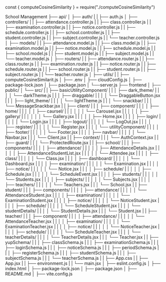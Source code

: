const { computeCosineSimilarity } = require("./computeCosineSimilarity")

School Management
├── api/
│   ├── auth/
|   |   ├── auth.js
│   ├── controllers/
|   |   ├── attendance.controller.js
|   |   ├── class.controller.js
|   |   ├── examination.controller.js
|   |   ├── notice.controller.js
|   |   ├── schedule.controller.js
|   |   ├── school.controller.js
|   |   ├── student.controller.js
|   |   ├── subject.controller.js
|   |   └── teacher.controller.js
│   ├── models/
|   |   ├── attendance.model.js
|   |   ├── class.model.js
|   |   ├── examination.model.js
|   |   ├── notice.model.js
|   |   ├── schedule.model.js
|   |   ├── school.model.js
|   |   ├── student.model.js
|   |   ├── subject.model.js
|   |   └── teacher.model.js
│   ├── routers/
|   |   ├── attendance.router.js
|   |   ├── class.router.js 
|   |   ├── examination.router.js
|   |   ├── notice.router.js
|   |   ├── schedule.router.js
|   |   ├── school.router.js
|   |   ├── student.router.js
|   |   ├── subject.router.js
|   |   └── teacher.router.js
│   ├── utils/
|   |   ├── computeCosineSimilarit.js
│   ├── .env
│   ├── cloudConfig.js
│   ├── package-lock.json
│   ├── package.json
│   └──server.js
├── frontend
│   ├── public/
│   └── src/
|   |   ├── basicUtilityComponent/
|   |   │   ├── dark_theme/
|   |   │   │   └── darkTheme.js
|   |   │   ├── draggable/
|   |   │   │   └── DraggableButton.jsx
|   |   │   ├── light_theme/
|   |   │   │   └── lightTheme.js
|   |   │   └── snackbar/
|   |   │       └── MessageSnackbar.jsx
|   |   ├── client/
|   |   │   ├── component/
|   |   │   │   ├── home/
|   |   │   │   │   ├── caursel/
|   |   │   │   │   │   └── Carousel.jsx
|   |   │   │   │   ├── gallery/
|   |   │   │   │   │   └── Gallery.jsx
|   |   │   │   │   ├── Home.jsx
|   |   │   │   ├── login/
|   |   │   │   │   └── Login.jsx
|   |   │   │   ├── logout/
|   |   │   │   │   └── LogOut.jsx
|   |   │   │   ├── register/
|   |   │   │   │   └── Register.jsx
|   |   │   │   └── utilityComponent/
|   |   │   │       ├── footer/
|   |   │   │       │   └── Footer.jsx
|   |   │   │       ├── navbar/
|   |   │   │       │   └── Navbar.jsx
|   |   │   └── Client.jsx
|   |   ├── context/
|   |   │   └── AuthContext.jsx
|   |   ├── guard/
|   |   │   └── ProtectedRoute.jsx
|   |   ├── school/
|   |   │   ├── components/
|   |   │   │   ├── attendance/
|   |   │   │   │   ├── AttendanceDetails.jsx
|   |   │   │   │   ├── AttendanceStudentList.jsx
|   |   │   │   │   └── Attendee.jsx
|   |   │   │   ├── class/
|   |   │   │   │   └── Class.jsx
|   |   │   │   ├── dashboard/
|   |   │   │   │   └── Dashboard.jsx
|   |   │   │   ├── examination/
|   |   │   │   │   └── Examination.jsx
|   |   │   │   ├── notice/
|   |   │   │   │   └── Notice.jsx
|   |   │   │   ├── schedule/
|   |   │   │   │   ├── Schedule.jsx
|   |   │   │   │   └── ScheduleEvent.jsx
|   |   │   │   ├── students/
|   |   │   │   │   └── Students.jsx
|   |   │   │   ├── subjects/
|   |   │   │   │   └── Subjects.jsx
|   |   │   │   ├── teachers/
|   |   │   │   │   └── Teachers.jsx
|   |   │   └── School.jsx
|   |   ├── student/
|   |   │   ├── components/
|   |   │   │   ├── attendance/
|   |   │   │   │   └── AttendanceStudent.jsx
|   |   │   │   ├── examination/
|   |   │   │   │   └── ExaminationStudent.jsx
|   |   │   │   ├── notice/
|   |   │   │   │   └── NoticeStudent.jsx
|   |   │   │   ├── schedule/
|   |   │   │   │   └── ScheduleStudent.jsx
|   |   │   │   └── studentDetails/
|   |   │   │       └── StudentDetails.jsx
|   |   │   └── Student.jsx
|   |   ├── teacher/
|   |   │   ├── component/
|   |   │   │   ├── attendance/
|   |   │   │   │   └── AttendanceTeacher.jsx
|   |   │   │   ├── examination/
|   |   │   │   │   └── ExaminationTeacher.jsx
|   |   │   │   ├── notice/
|   |   │   │   │   └── NoticeTeacher.jsx
|   |   │   │   ├── schedule/
|   |   │   │   │   └── ScheduleTeacher.jsx
|   |   │   │   └── teacherDetails/
|   |   │   │       └── TeacherDetails.jsx
|   |   │   └── Teacher.jsx
|   |   ├── yupSchema/
|   |   │   ├── classSchema.js
|   |   │   ├── examinationSchema.js
|   |   │   ├── loginSchema.js
|   |   │   ├── noticeSchema.js
|   |   │   ├── periodSchema.js
|   |   │   ├── registerSchema.js
|   |   │   ├── studentSchema.js
|   |   │   ├── subjectSchema.js
|   |   │   └── teacherSchema.js
|   |   ├── App.css
|   |   ├── App.jsx
|   |   ├── environment.js
|   |   └── main.jsx
│   ├── eslint.config.js
│   ├── index.html
│   ├── package-lock.json
│   ├── package.json
│   ├── README.md
│   ├── vite.config.js